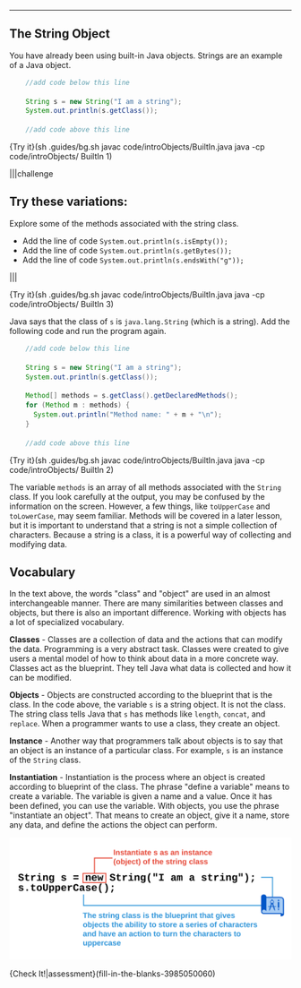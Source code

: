 ----------

## The String Object

You have already been using built-in Java objects. Strings are an example of a Java object.

```java
    //add code below this line

    String s = new String("I am a string");
    System.out.println(s.getClass());

    //add code above this line
```

{Try it}(sh .guides/bg.sh javac code/introObjects/BuiltIn.java java -cp code/introObjects/ BuiltIn 1)

|||challenge
## Try these variations:
Explore some of the methods associated with the string class.
* Add the line of code `System.out.println(s.isEmpty());`
* Add the line of code `System.out.println(s.getBytes());`
* Add the line of code `System.out.println(s.endsWith("g"));`

|||

{Try it}(sh .guides/bg.sh javac code/introObjects/BuiltIn.java java -cp code/introObjects/ BuiltIn 3)

Java says that the class of `s` is `java.lang.String` (which is a string). Add the following code and run the program again.

```java
    //add code below this line

    String s = new String("I am a string");
    System.out.println(s.getClass());
    
    Method[] methods = s.getClass().getDeclaredMethods();
    for (Method m : methods) {
      System.out.println("Method name: " + m + "\n");
    }

    //add code above this line
```

{Try it}(sh .guides/bg.sh javac code/introObjects/BuiltIn.java java -cp code/introObjects/ BuiltIn 2)

The variable `methods` is an array of all methods associated with the `String` class. If you look carefully at the output, you may be confused by the information on the screen. However, a few things, like `toUpperCase` and `toLowerCase`, may seem familiar. Methods will be covered in a later lesson, but it is important to understand that a string is not a simple collection of characters. Because a string is a class, it is a powerful way of collecting and modifying data.

## Vocabulary

In the text above, the words "class" and "object" are used in an almost interchangeable manner. There are many similarities between classes and objects, but there is also an important difference. Working with objects has a lot of specialized vocabulary. 

**Classes** - Classes are a collection of data and the actions that can modify the data. Programming is a very abstract task. Classes were created to give users a mental model of how to think about data in a more concrete way. Classes act as the blueprint. They tell Java what data is collected and how it can be modified.

**Objects** - Objects are constructed according to the blueprint that is the class. In the code above, the variable `s` is a string object. It is not the class. The string class tells Java that `s` has methods like `length`, `concat`, and `replace`. When a programmer wants to use a class, they create an object.

**Instance** - Another way that programmers talk about objects is to say that an object is an instance of a particular class. For example, `s` is an instance of the `String` class.

**Instantiation** - Instantiation is the process where an object is created according to blueprint of the class. The phrase "define a variable" means to create a variable. The variable is given a name and a value. Once it has been defined, you can use the variable. With objects, you use the phrase "instantiate an object". That means to create an object, give it a name, store any data, and define the actions the object can perform.

![Class vs Object](.guides/img/intro/java_class_v_object.png)

{Check It!|assessment}(fill-in-the-blanks-3985050060)
